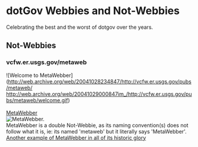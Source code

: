 # dotGov Webbies and Not-Webbies  

Celebrating the best and the worst of dotgov over the years.  

## Not-Webbies

### vcfw.er.usgs.gov/metaweb  
![Welcome to MetaWebber](http://web.archive.org/web/20041028234847/http://vcfw.er.usgs.gov/pubs/metaweb/
http://web.archive.org/web/20041029000847im_/http://vcfw.er.usgs.gov/pubs/metaweb/welcome.gif)  
[]()  
[MetaWebber](http://web.archive.org/web/20041029023240/http://vcfw.er.usgs.gov/pubs/metaweb/metaweb.htm)  
![MetaWebber.](http://web.archive.org/web/20041029024443im_/http://vcfw.er.usgs.gov/pubs/metaweb/metaweb.gif)   
MetaWebber is a double Not-Webbie, as its naming convention(s) does not follow what it is, ie: its named 'metaweb' but it literally says 'MetaWebber'.  
[Another example of MetaWebber in all of its historic glory](http://web.archive.org/web/20041029023240/http://vcfw.er.usgs.gov/pubs/metaweb/metaweb.htm)  
